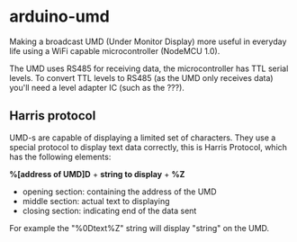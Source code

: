 # arduino-umd

Making a broadcast UMD (Under Monitor Display) more useful in everyday life using a WiFi capable microcontroller (NodeMCU 1.0).

The UMD uses RS485 for receiving data, the microcontroller has TTL serial levels. To convert TTL levels to RS485 (as the UMD only receives data) you'll need a level adapter IC (such as the ???).

## Harris protocol

UMD-s are capable of displaying a limited set of characters. They use a special protocol to display text data correctly, this is Harris Protocol, which has the following elements:

**%[address of UMD]D** + **string to display** + **%Z**

* opening section: containing the address of the UMD
* middle section: actual text to displaying
* closing section: indicating end of the data sent

For example the "%0Dtext%Z" string will display "string" on the UMD.

